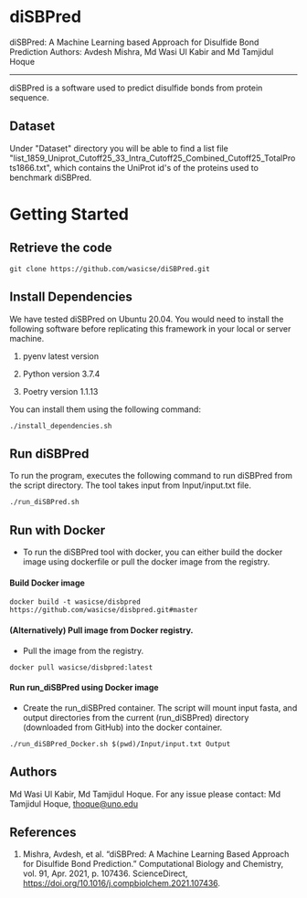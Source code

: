 # diSBPred
diSBPred: A Machine Learning based Approach for Disulfide Bond Prediction
Authors: Avdesh Mishra, Md Wasi Ul Kabir and Md Tamjidul Hoque

*******************************************************************
diSBPred is a software used to predict disulfide bonds from protein sequence.

 ## Dataset
Under "Dataset" directory you will be able to find a list file "list_1859_Uniprot_Cutoff25_33_Intra_Cutoff25_Combined_Cutoff25_TotalProts1866.txt", which contains
the UniProt id's of the proteins used to benchmark diSBPred.

# Getting Started

## Retrieve the code

```
git clone https://github.com/wasicse/diSBPred.git

```

## Install Dependencies

We have tested diSBPred on Ubuntu 20.04. You would need to install the following software before replicating this framework in your local or server machine. 

1. pyenv latest version

2. Python version 3.7.4

3. Poetry version 1.1.13

You can install them using the following command:

```
./install_dependencies.sh
```
## Run diSBPred

To run the program, executes the following command to run diSBPred from the script directory. The tool takes input from Input/input.txt file.

```
./run_diSBPred.sh
```
## Run with Docker
- To run the diSBPred tool with docker, you can either build the docker image using dockerfile or pull the docker image from the registry.

#### Build Docker image 

```
docker build -t wasicse/disbpred https://github.com/wasicse/disbpred.git#master    
```
 #### (Alternatively) Pull image from Docker registry.

- Pull the image from the registry.
 ```
docker pull wasicse/disbpred:latest
```
#### Run run_diSBPred using Docker image
- Create the run_diSBPred container. The script will mount input fasta, and output directories from the current (run_diSBPred) directory (downloaded from GitHub) into the docker container.

```
./run_diSBPred_Docker.sh $(pwd)/Input/input.txt Output
```

## Authors

Md Wasi Ul Kabir, Md Tamjidul Hoque. For any issue please contact: Md Tamjidul Hoque, thoque@uno.edu 

## References
1. Mishra, Avdesh, et al. “diSBPred: A Machine Learning Based Approach for Disulfide Bond Prediction.” Computational Biology and Chemistry, vol. 91, Apr. 2021, p. 107436. ScienceDirect, https://doi.org/10.1016/j.compbiolchem.2021.107436.











